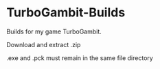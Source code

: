 # TurboGambit-Builds
Builds for my game TurboGambit.

Download and extract .zip

.exe and .pck must remain in the same file directory
